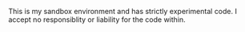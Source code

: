 This is my sandbox environment and has strictly experimental code.  I accept no responsiblity or liability for the code within.